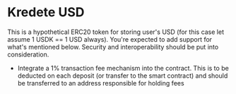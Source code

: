 # Kredete USD

This is a hypothetical ERC20 token for storing user's USD (for this case let assume 1 USDK == 1 USD always).
You're expected to add support for what's mentioned below. Security and interoperability should be put into consideration.

- Integrate a 1% transaction fee mechanism into the contract. This is to be deducted on each deposit (or transfer to the smart contract) and should be transferred to an address responsible for holding fees